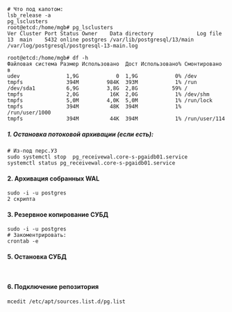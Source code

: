 
```
# Что под капотом:
lsb_release -a
pg_lsclusters
root@etcd:/home/mgb# pg_lsclusters
Ver Cluster Port Status Owner    Data directory              Log file
13  main    5432 online postgres /var/lib/postgresql/13/main /var/log/postgresql/postgresql-13-main.log
```
```
root@etcd:/home/mgb# df -h
Файловая система Размер Использовано  Дост Использовано% Cмонтировано в
udev               1,9G            0  1,9G            0% /dev
tmpfs              394M         984K  393M            1% /run
/dev/sda1          6,9G         3,8G  2,8G           59% /
tmpfs              2,0G          16K  2,0G            1% /dev/shm
tmpfs              5,0M         4,0K  5,0M            1% /run/lock
tmpfs              394M          48K  394M            1% /run/user/1000
tmpfs              394M          44K  394M            1% /run/user/114
```
##### 1. Остановка потоковой архивации (если есть):
```
# Из-под перс.УЗ
sudo systemctl stop  pg_receivewal.core-s-pgaidb01.service
systemctl status pg_receivewal.core-s-pgaidb01.service
```
#### 2. Архивация собранных WAL 
```
sudo -i -u postgres
2 скрипта
```
#### 3. Резервное копирование СУБД
```
sudo -i -u postgres
# Закоментрировать:
crontab -e
```
#### 5. Остановка СУБД
```


```
#### 6. Подключение репозитория
```
mcedit /etc/apt/sources.list.d/pg.list



```


























